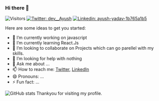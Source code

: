 ### Hi there 👋

![Visitors](https://visitor-badge.glitch.me/badge?page_id=PRO-teen)
[![Twitter: dev__Ayush](https://img.shields.io/twitter/follow/dev__Ayush?style=social)](https://twitter.com/dev__Ayush)
[![Linkedin: ayush-yadav-1b765a1b5](https://img.shields.io/badge/ayush-yadav-1b765a1b5-blue?style=flat-square&logo=Linkedin&logoColor=white&link=https://www.linkedin.com/in/ayush-yadav-1b765a1b5/)](https://www.linkedin.com/in/ayush-yadav-1b765a1b5/)


Here are some ideas to get you started:

- 🔭 I’m currently working on javascript
- 🌱 I’m currently learning React.Js
- 👯 I’m looking to collaborate on Projects which can go parellel with my skills.
- 🤔 I’m looking for help with nothing
- 💬 Ask me about ...
- 📫 How to reach me: [Twitter](https://twitter.com/dev__Ayush), [LinkedIn](https://Linkedin.com/in/ayush-ydv)
- 😄 Pronouns: ...
- ⚡ Fun fact: ...


![GitHub stats](https://github-readme-stats.vercel.app/api?username=PRO-teen&show_icons=true&hide_border=true)
Thankyou for visiting my profile.
